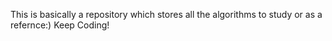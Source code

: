 This is basically a repository which stores all the algorithms to study or as a refernce:)
Keep Coding!
